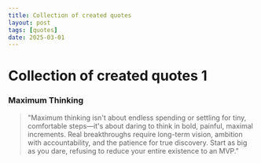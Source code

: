 ```yaml
---
title: Collection of created quotes
layout: post
tags: [quotes]
date: 2025-03-01
---
```


# Collection of created quotes 1

### Maximum Thinking

> "Maximum thinking isn't about endless spending or settling for tiny, comfortable steps—it's about daring to think in bold, painful, maximal increments. Real breakthroughs require long-term vision, ambition with accountability, and the patience for true discovery. Start as big as you dare, refusing to reduce your entire existence to an MVP."
 